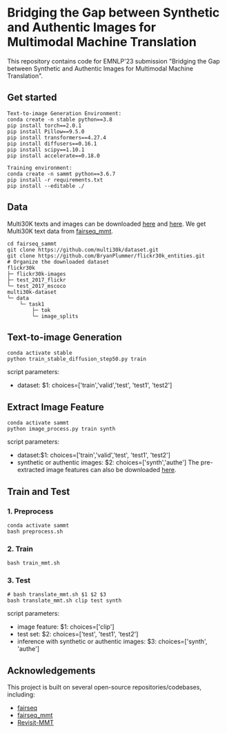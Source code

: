 # Bridging the Gap between Synthetic and Authentic Images for Multimodal Machine Translation
This repository contains code for EMNLP'23 submission "Bridging the Gap between Synthetic and Authentic Images for Multimodal Machine Translation".

## Get started
```
Text-to-image Generation Environment:
conda create -n stable python==3.8
pip install torch==2.0.1
pip install Pillow==9.5.0
pip install transformers==4.27.4
pip install diffusers==0.16.1
pip install scipy==1.10.1
pip install accelerate==0.18.0

Training environment:
conda create -n sammt python==3.6.7
pip install -r requirements.txt
pip install --editable ./
```
## Data
Multi30K texts and images can be downloaded [here](https://github.com/multi30k/dataset) and [here](https://github.com/BryanPlummer/flickr30k_entities). We get Multi30K text data from [fairseq_mmt](https://github.com/zhulifengsheng/fairseq_mmt).
```
cd fairseq_sammt
git clone https://github.com/multi30k/dataset.git
git clone https://github.com/BryanPlummer/flickr30k_entities.git
# Organize the downloaded dataset
flickr30k
├─ flickr30k-images
├─ test_2017_flickr
└─ test_2017_mscoco
multi30k-dataset
└─ data
    └─ task1
        ├─ tok
        └─ image_splits
```
## Text-to-image Generation
```
conda activate stable
python train_stable_diffusion_step50.py train
```
script parameters:
* dataset: $1: choices=['train','valid','test', 'test1', 'test2']
## Extract Image Feature
```
conda activate sammt
python image_process.py train synth
```
script parameters:
* dataset:$1: choices=['train','valid','test', 'test1', 'test2']
* synthetic or authentic images: $2: choices=['synth','authe']
The pre-extracted image features can also be downloaded [here](https://drive.google.com/file/d/1Wwm0Q3IjV5xNmnEEgofMyIonW549UyGQ/view).
## Train and Test
### 1. Preprocess
```
conda activate sammt
bash preprocess.sh
```
### 2. Train
```
bash train_mmt.sh
```
### 3. Test
```
# bash translate_mmt.sh $1 $2 $3
bash translate_mmt.sh clip test synth
```
script parameters:
* image feature: $1: choices=['clip']
* test set: $2: choices=['test', 'test1', 'test2']
* inference with synthetic or authentic images: $3: choices=['synth', 'authe']

## Acknowledgements
This project is built on several open-source repositories/codebases, including:
* [fairseq](https://github.com/facebookresearch/fairseq)
* [fairseq_mmt](https://github.com/zhulifengsheng/fairseq_mmt)
* [Revisit-MMT](https://github.com/LividWo/Revisit-MMT)
